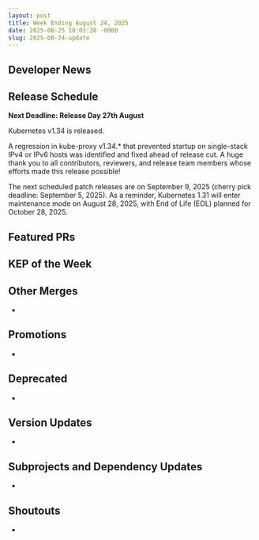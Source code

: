 ```yaml
---
layout: post
title: Week Ending August 24, 2025
date: 2025-08-25 18:03:28 -0000
slug: 2025-08-24-update
---
```


## Developer News


## Release Schedule

**Next Deadline: Release Day 27th August**

Kubernetes v1.34 is released. 

A regression in kube-proxy v1.34.* that prevented startup on single-stack IPv4 or IPv6 hosts was identified and fixed ahead of release cut.
A huge thank you to all contributors, reviewers, and release team members whose efforts made this release possible!

The next scheduled patch releases are on September 9, 2025 (cherry pick deadline: September 5, 2025).
As a reminder, Kubernetes 1.31 will enter maintenance mode on August 28, 2025, with End of Life (EOL) planned for October 28, 2025.

## Featured PRs


## KEP of the Week


## Other Merges

*

## Promotions

*

## Deprecated

*

## Version Updates

*

## Subprojects and Dependency Updates

*

## Shoutouts

* 